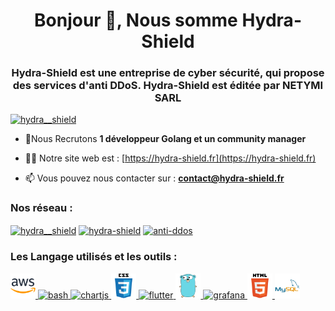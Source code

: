 <h1 align="center">Bonjour 👋, Nous somme Hydra-Shield</h1>
<h3 align="center">Hydra-Shield est une entreprise de cyber sécurité, qui propose des services d'anti DDoS. Hydra-Shield est éditée par NETYMI SARL</h3>

<p align="left"> <a href="https://twitter.com/hydra__shield" target="blank"><img src="https://img.shields.io/twitter/follow/hydra__shield?logo=twitter&style=for-the-badge" alt="hydra__shield" /></a> </p>

- 🔭Nous Recrutons **1 développeur Golang et un community manager**

- 👨‍💻 Notre site web est : [https://hydra-shield.fr](https://hydra-shield.fr)

- 📫 Vous pouvez nous contacter sur : **contact@hydra-shield.fr**

<h3 align="left">Nos réseau :</h3>
<p align="left">
<a href="https://twitter.com/hydra__shield" target="blank"><img align="center" src="https://raw.githubusercontent.com/rahuldkjain/github-profile-readme-generator/master/src/images/icons/Social/twitter.svg" alt="hydra__shield" height="30" width="40" /></a>
<a href="https://linkedin.com/in/hydra-shield" target="blank"><img align="center" src="https://raw.githubusercontent.com/rahuldkjain/github-profile-readme-generator/master/src/images/icons/Social/linked-in-alt.svg" alt="hydra-shield" height="30" width="40" /></a>
<a href="https://discord.gg/anti-ddos" target="blank"><img align="center" src="https://raw.githubusercontent.com/rahuldkjain/github-profile-readme-generator/master/src/images/icons/Social/discord.svg" alt="anti-ddos" height="30" width="40" /></a>
</p>

<h3 align="left">Les Langage utilisés et les outils :</h3>
<p align="left"> <a href="https://aws.amazon.com" target="_blank" rel="noreferrer"> <img src="https://raw.githubusercontent.com/devicons/devicon/master/icons/amazonwebservices/amazonwebservices-original-wordmark.svg" alt="aws" width="40" height="40"/> </a> <a href="https://www.gnu.org/software/bash/" target="_blank" rel="noreferrer"> <img src="https://www.vectorlogo.zone/logos/gnu_bash/gnu_bash-icon.svg" alt="bash" width="40" height="40"/> </a> <a href="https://www.chartjs.org" target="_blank" rel="noreferrer"> <img src="https://www.chartjs.org/media/logo-title.svg" alt="chartjs" width="40" height="40"/> </a> <a href="https://www.w3schools.com/css/" target="_blank" rel="noreferrer"> <img src="https://raw.githubusercontent.com/devicons/devicon/master/icons/css3/css3-original-wordmark.svg" alt="css3" width="40" height="40"/> </a> <a href="https://flutter.dev" target="_blank" rel="noreferrer"> <img src="https://www.vectorlogo.zone/logos/flutterio/flutterio-icon.svg" alt="flutter" width="40" height="40"/> </a> <a href="https://golang.org" target="_blank" rel="noreferrer"> <img src="https://raw.githubusercontent.com/devicons/devicon/master/icons/go/go-original.svg" alt="go" width="40" height="40"/> </a> <a href="https://grafana.com" target="_blank" rel="noreferrer"> <img src="https://www.vectorlogo.zone/logos/grafana/grafana-icon.svg" alt="grafana" width="40" height="40"/> </a> <a href="https://www.w3.org/html/" target="_blank" rel="noreferrer"> <img src="https://raw.githubusercontent.com/devicons/devicon/master/icons/html5/html5-original-wordmark.svg" alt="html5" width="40" height="40"/> </a> <a href="https://www.mysql.com/" target="_blank" rel="noreferrer"> <img src="https://raw.githubusercontent.com/devicons/devicon/master/icons/mysql/mysql-original-wordmark.svg" alt="mysql" width="40" height="40"/> </a> </p>
